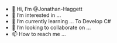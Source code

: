- 👋 Hi, I’m @Jonathan-Haggett
- 👀 I’m interested in ... 
- 🌱 I’m currently learning ... To Develop C#
- 💞️ I’m looking to collaborate on ...
- 📫 How to reach me ...

<!---
Jonathan-Haggett/Jonathan-Haggett is a ✨ special ✨ repository because its `README.md` (this file) appears on your GitHub profile.
You can click the Preview link to take a look at your changes.
--->
